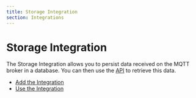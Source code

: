 ```yaml
---
title: Storage Integration
section: Integrations
---
```


# Storage Integration

The Storage Integration allows you to persist data received on the MQTT broker in a database. You can then use the [API](api.md) to retrieve this data.

* [Add the Integration](../integrations.md#add-an-integration)
* [Use the Integration](api.md)
